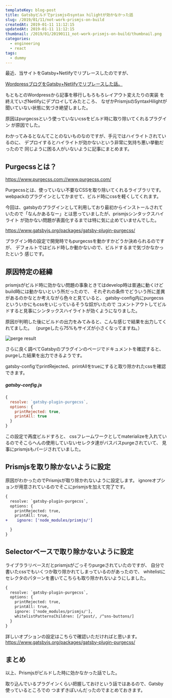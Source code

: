 ```yaml
---
templateKey: blog-post
title: Gatsbyビルドでprismjsのsyntax hilightが効かなかった話
slug: /2019/01/11/not-work-prismjs-on-build
createdAt: 2019-01-11 11:12:15
updatedAt: 2019-01-11 11:12:15
thumbnail: /2019/01/20190111_not-work-prismjs-on-build/thumbnail.png
categories:
  - engineering
  - react
tags:
  - dummy
---
```


最近、当サイトをGatsby+Netlifyでリプレースしたのですが、


[WordpressブログをGatsby+Netlifyでリプレースした話。](http://localhost:8000/2019/01/10/blog-renewal-by-gatsby)

もともとのWordpressから記事を移行しもろもろレイアウト変えたりの実装
を終えていざNetlifyにデプロイしてみたところ、
なぜかPrismjsのSyntaxHilightが聞いていない状態に気づき絶望しました。

原因はpurgecssという使っていないcssをビルド時に取り除いてくれるプラグイン
が原因でした。

わかってみるとなんてことのないものなのですが、手元ではハイライトされているのに、
デプロイするとハイライトが効かないという非常に気持ち悪い挙動だったので
同じように困る人がいないように記事にまとめます。


## Purgecssとは？

https://www.purgecss.com://www.purgecss.com/

Purgecssとは、使っていない不要なCSSを取り除いてくれるライブラリです。
webpackのプラグインとしてかませて、ビルド時にcssを軽くしてくれます。

今回は、gatsbyのプラグインとして利用しており最初からインストールされて
いたので「なんかあるなー」とは思っていましたが、prismjsシンタックスハイライト
が効かない問題が表面化するまでは特に気に止めていませんでした。

https://www.gatsbyjs.org/packages/gatsby-plugin-purgecss/

プラグイン時の設定で開発時でもpurgecssを動かすかどうか決められるのですが、
デフォルトではビルド時しか動かないので、ビルドするまで気づかなかったという
感じです。

## 原因特定の経緯

prismjsがビルド時に効かない問題の事象ときてはdevelop時は普通に動くけどbuild時には動かないという所だったので、
それぞれの条件でどういう所に差異があるのかなとか考えながら色々と見ていると、
gatsby-config内にpurgecssといういかにもcssをいじっているそうな奴がいたので
コメントアウトしてビルドすると見事にシンタックスハイライトが効くようになりました。

原因が判明した後にビルドの出力をみてみると、こんな感じで結果を出力してくれてました。
（purgeしたら75%もサイズが小さくなってますね。）

<image class="post-image" src="https://statics.ver-1-0.net/uploads/2019/01/20190111_not-work-prismjs-on-build/purge-result.png" alt="perge result" />

さらに良く調べてGatsbyのプラグインのページでドキュメントを確認すると、
purgeした結果を出力できるようです。

gatsby-configでprintRejected、printAllをtrueにすると取り除かれたcssを確認できます。

##### gatsby-config.js

```javascript
{ 
  resolve: `gatsby-plugin-purgecss`,
  options: {
    printRejected: true,
    printAll: true
  }
}
```

この設定で再度ビルドすろと、
cssフレームワークとしてmaterializeを入れているのでそこらへんの使用していないセレクタ達がバスバスpurgeされていて、
見事にprismjsもパージされていました。


## Prismjsを取り除かないように設定

原因がわかったのでPrismjsが取り除かれないように設定します。
ignoreオプションが用意されているのでそこにprismjsを加えて完了です。

```diff
{ 
  resolve: `gatsby-plugin-purgecss`,
  options: {
    printRejected: true,
    printAll: true,
+    ignore: ['node_modules/prismjs/']

  }
}
```

## Selectorベースで取り除かないように設定

ライブララリベースだとprismjsがごっそりpurgeされていたのですが、
自分で書いたcssでもいくつか取り除かれてしまっているのがあったので、
whitelistにセレクタのパターンを書いてこちらも取り除かれないようにしました。


```diff
{ 
  resolve: `gatsby-plugin-purgecss`,
  options: {
    printRejected: true,
    printAll: true,
    ignore: ['node_modules/prismjs/'],
    whitelistPatternsChildren: [/^post/, /^sns-buttons/]
  }
}
```

詳しいオプションの設定はこちらで確認いただければと思います。
https://www.gatsbyjs.org/packages/gatsby-plugin-purgecss/


## まとめ

以上、Prismjsがビルドした時に効かなかった話でした。

取り込んでいるプラグインくらい把握しておけという話ではあるので、Gatsby使っているところでの
つまずきぽいんだったのでまとめておきます。

